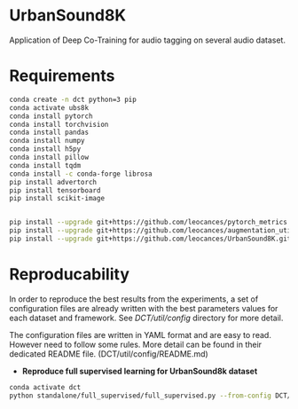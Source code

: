 # UrbanSound8K

Application of Deep Co-Training for audio tagging on several audio dataset.

# Requirements
```bash
conda create -n dct python=3 pip
conda activate ubs8k
conda install pytorch
conda install torchvision
conda install pandas
conda install numpy
conda install h5py
conda install pillow
conda install tqdm
conda install -c conda-forge librosa
pip install advertorch
pip install tensorboard
pip install scikit-image


pip install --upgrade git+https://github.com/leocances/pytorch_metrics.git@v2 # <-- personnal pytorch metrics functions
pip install --upgrade git+https://github.com/leocances/augmentation_utils.git # <-- personnal audio & image augmentation 
pip install --upgrade git+https://github.com/leocances/UrbanSound8K.git@new_data_management # UBS8K dataset manager
```

# Reproducability
In order to reproduce the best results from the experiments, a set of configuration files are already written
with the best parameters values for each dataset and framework. 
See *DCT/util/config* directory for more detail.

The configuration files are written in YAML format and are easy to read. However need to follow some rules.
More detail can be found in their dedicated README file. (DCT/util/config/README.md)

- **Reproduce full supervised learning for UrbanSound8k dataset**
```bash
conda activate dct
python standalone/full_supervised/full_supervised.py --from-config DCT/util/config/ubs8k/100_supervised.yml
```


<!--

# Prepare the dataset

- Download the dataset: `http://www.justinsalamon.com/uploads/4/3/9/4/4394963/salamon_urbansound_acmmm14.pdf`

- Convert to HDF File:
    
    The system make use of HDF file to greatly reduce loading time.
    - **-l** set the cropping & padding size of each file
    - **-sr** set the sampling rate used to load the audio
    - **-a** path to the audio (hdf file will be save here)
```bash
conda activate ubs8k
cd UrbanSound8k/standalone
python mv_to_hdf.py -sr 22050 -l 4 -a <path/to/audio/directory>
```

# Best results and reproducibility
|System                         | Accuracy ± std |
|---------------------------    |----------------|
|Supervised                     | 47.3 ± 4.1     |
|Deep Co-Training               | 55.4 ± 4.6     |
|**Augmented Deep Co-Training** | **59.7 ± 5.1** |

### Dynamic augmentation
Compute dynamically the augmentation when needed. The augmentation are compute on CPU and it is fairly long to do so,
hence the high number of workers. (*--num_workers 16*)
```bash
conda activate ubs8k

FOLDS=(
	"-t 2 3 4 5 6 7 8 9 10 -v 1" \
	"-t 1 3 4 5 6 7 8 9 10 -v 2" \
	"-t 1 2 4 5 6 7 8 9 10 -v 3" \
	"-t 1 2 3 5 6 7 8 9 10 -v 4" \
	"-t 1 2 3 4 6 7 8 9 10 -v 5" \
	"-t 1 2 3 4 5 7 8 9 10 -v 6" \
	"-t 1 2 3 4 5 6 8 9 10 -v 7" \
	"-t 1 2 3 4 5 6 7 9 10 -v 8" \
	"-t 1 2 3 4 5 6 7 8 10 -v 9" \
	"-t 1 2 3 4 5 6 7 8 9 -v 10" \
)

for fold_idx in ${!folds[*]}
do
    job_name="final_run${fold_idx}"
    python UrbanSound8k/standalone/co-training.py \
        ${folds[$fold_idx]} \
        --job_name ${job_name} \
        --model cnn \
        --base_lr 0.01 \
        --lambda_cot_max 5 \
        --lambda_diff_max 0.25 \
        --warm_up 160 \
        --epsilon 0.1 \
        --epochs 400 \
        --num_workers 16 \  # Another varient exist for computer with low CPU count
        --augment_S \
        -a="signal_augmentations.PitchShiftChoice(0.75, choice=(-3, -2, 2, 3))"
done
```

### Static augmentation
If you don't possess a computer with a lot of cpu core, then you might be interested by using pre-computed augmentations.

**Pre-compute augmentation**
```bash
for i in 1 2 3 4 5 6 # we want to create 6 flavors of the same augmentation 
do
    python UrbanSound8k/standalone/preprocess_augmentation.py \
        --audio_root dataset/audio \
        --sampling_rate 22050 \
        --length 4 \
        --num_workers 4 \
        -A="signal_augmentations.PitchShiftChoice(1.0, choice=(-3, -2, 2, 3))"
done
```

**Reproduce results using pre-computed augmentation**
```bash
conda activate ubs8k

FOLDS=(
	"-t 2 3 4 5 6 7 8 9 10 -v 1" \
	"-t 1 3 4 5 6 7 8 9 10 -v 2" \
	"-t 1 2 4 5 6 7 8 9 10 -v 3" \
	"-t 1 2 3 5 6 7 8 9 10 -v 4" \
	"-t 1 2 3 4 6 7 8 9 10 -v 5" \
	"-t 1 2 3 4 5 7 8 9 10 -v 6" \
	"-t 1 2 3 4 5 6 8 9 10 -v 7" \
	"-t 1 2 3 4 5 6 7 9 10 -v 8" \
	"-t 1 2 3 4 5 6 7 8 10 -v 9" \
	"-t 1 2 3 4 5 6 7 8 9 -v 10" \
)

for fold_idx in ${!folds[*]}
do
    job_name="final_run${fold_idx}"
    python UrbanSound8k/standalone/co-training_static_aug.py \
        ${folds[$fold_idx]} \
        --job_name ${job_name} \
        --model cnn \
        --base_lr 0.01 \
        --lambda_cot_max 5 \
        --lambda_diff_max 0.25 \
        --warm_up 160 \
        --epsilon 0.1 \
        --epochs 400 \
        --num_workers 16 \  # Another varient exist for computer with low CPU count
        --augment_S \
        --static_augments="{(PSC1': 0.75}"
done
```

<!-- 
# Some standalone scripts
### Full supervised with and without augmentation
##### Simple run, default parameters
```bash
conda activate ubS8k
cd standalone
python full_supervised.py -t 1 2 3 4 5 6 7 8 9 -v 10 -T test
```

Detailed run:
- model should be available under the form of a class or a function in *models.py*
- augmentation available are the one describe in:
    - signal_augmentations.py
    - spec_augmentations.py
    - img_augmentations.py
```bash
conda activate ubs8k
cd standalone
python full_supervised_aug.py \
    -t 1 2 3 4 5 6 7 8 9 \                                # training folds
    -v 10 \                                               # validation fold(s)
    --subsampling 0.1 \                                   # use only 10 % of the dataset
    --subsampling_method balance \                        # pick sampling fairly among each class
    --model scallable2 \                                  # use model call scallable2
    -a="signal_augmentations.Noise(0.5, target_snr=15)" \ # augmentation to apply for training
    --num_workers 8 \                                     # use 8 process for training
    --log info \                                          # display log of level INFO and above
    -T full_supervised_example                            # tensorboard directory output
```

##### Grid search
The script *script_augmentation.py* perform a grid search by applying unique augmentation and
train a model with **-t 1 2 3 4 5 6 7 8 9** and **-v 10**.

The --job_name parameters is automatically fill with the augmentation name
```bash
conda activate ubs8k
cd standalone
python script_full_supervised_crossval.py \
    --subsampling 0.1 \                                   # use only 10 % of the dataset
    --subsampling_method balance \                        # pick sampling fairly among each class
    --model scallable2 \                                  # use model call scallable2
    --num_workers 8 \                                     # use 8 process for training
    --log info \                                          # display log of level INFO and above
    -T GS_unique_augmentation                             # tensorboard directory output
```


### Co-Training with and without augmentation
Simple run, default parameters
```bash
conda activate ubs8k
cd standalone
python co-training.py -t 1 2 3 4 5 6 7 8 9 -v 10 -T test
```

Detailed run:
- model should be available under the form of a class or a function in *models.py*
- augmentation available are the one describe in:
    - signal_augmentations.py
    - spec_augmentations.py
    - img_augmentations.py
```bash
conda activate ubs8k
cd standalone
python co-training.py \
    -t 1 2 3 4 5 6 7 8 9 \
    -v 10
    --subsampling 0.1 \                                   # use 10% of the dataset
    --subsampling_method balance \                        # pick sample fairly among each class
    --model scallable2 \                                  # model to use
    --nb_view 2 \                                         # nb view for co-training (must be multiple of 2)
    --ratio 0.1 \                                         # amount of supervised file to use
    --batchsize 100 \                                     
    --lambda_cot_max 10 \                                 # co-training variable
    --lambda_diff_max 0.5 \                               # co-training variable
    --epsilon 0.02 \                                      # epsilon for adversarial generation
    --warm_up 80 \                                        # warmup length for concerned variables
    --base_lr 0.05 \                                      # initial learning rate
    --decay 0.001 \                                       # weight decay for optimizer (SGD)
    --momentum 0.0 \                                      # momentum for optimizer (SGD)
    -a="signal_augmentations.Noise(0.5, target_snr=15)" \ # augmentation to apply for training
    --num_workers 8 \                                     # use 8 process for training
    --log info \                                          # display log of level INFO and above
    -T co-training_example                                # tensorboard directory output
```

# Reproductibility
### Best model
```bash
conda activate ubs8k
cd standalone
python co-training.py --model scallable2 --base_lr 0.01 --lambda_cot_max 2 --lambda_diff_max 0.5 --warm_up 120 --epsilon 0.02 --parser_ratio 0.40 --num_workers 20 --epochs 400 --tensorboard_dir moreS_PSC1_0.75_full --log info --augment_S -a="signal_augmentations.PitchShiftChoice(0.75, choice=(-3, -2, 2, 3))"

## For my personnal use
For my personnal usage, workaround on CALMIP (limited user space and hardlink not working between different divice)
 - 5Go is not enough to install everything at once.
 - It need some `conda clean --all` after installing big module (pytorch)
 - Best to have miniconda install in tmpdir directory
 - If not, have the venv directory inside the project and create a symlink
 `cd /miniconda/envs; ln -s /path/to/venv/ <name>`
 - Conda doesn't like symlink. use `CONDA_ALWAY_COPY=true` before calling conda
 - Pip cache is store under `~/.cache`
 
```Bash
CONDA_ALWAYS_COPY=true conda create -p /path/to/venv/ python=3 pip
cd ~/miniconda3/envs
ln -s /path/to/venv/ ubs8k
conda activate ubs8k

CONDA_ALWAYS_COPY=true conda install pytorch
conda clean --all
CONDA_ALWAYS_COPY=true conda install pandas numpy
...
```
-->

